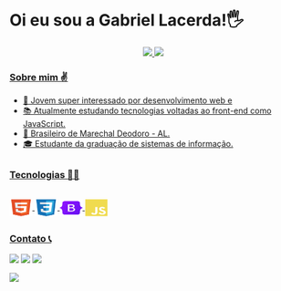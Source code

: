 # Oi eu sou a Gabriel Lacerda!🖐️

<div align="center">
  <a href="https://github.com/gabriellacerda07">
  <img height="250em" src="https://github-readme-stats.vercel.app/api?username=gabriellacerda07&show_icons=true&theme=synthwave&include_all_commits=true&count_private=true"/>
  <img height="250em" src="https://github-readme-stats.vercel.app/api/top-langs/?username=gabriellacerda07&layout=compact&langs_count=7&theme=synthwave"/>
</div>
  
### Sobre mim ✌️
- 👦 Jovem super interessado por desenvolvimento web e 
- 📚 Atualmente estudando tecnologias voltadas ao front-end como JavaScript.
- 📍 Brasileiro de Marechal Deodoro - AL.
- 🎓 Estudante da graduação de sistemas de informação.
##
### Tecnologias 👨‍💻
<div style="display: inline_block"><br>
  <img align="center" alt="Gabriel-HTML" height="30" width="40" src="https://raw.githubusercontent.com/devicons/devicon/master/icons/html5/html5-original.svg">
  <img align="center" alt="Gabriel-CSS" height="30" width="40" src="https://raw.githubusercontent.com/devicons/devicon/master/icons/css3/css3-original.svg">
  <img align="center" alt="Gabriel-Bootstrap" height="30" width="40" src="https://raw.githubusercontent.com/devicons/devicon/master/icons/bootstrap/bootstrap-original.svg">
  <img align="center" alt="Gabriel-Js" height="30" width="40" src="https://raw.githubusercontent.com/devicons/devicon/master/icons/javascript/javascript-plain.svg">
</div>
  
##
  
### Contato 📞
  
<div> 
  <a href="https://instagram.com/gabriellacerrda" target="_blank"><img src="https://img.shields.io/badge/-Instagram-%23E4405F?style=for-the-badge&logo=instagram&logoColor=white" target="_blank"></a>
  <a href="https://www.linkedin.com/in/gabriel-lacerda-6968041b2/" target="_blank"><img src="https://img.shields.io/badge/-LinkedIn-%230077B5?style=for-the-badge&logo=linkedin&logoColor=white" target="_blank"></a> 
  <a href="https://t.me/GabrielLacerda07" target="_blank"><img src="https://img.shields.io/badge/Telegram-2CA5E0?style=for-the-badge&logo=telegram&logoColor=white" target="_blank"></a> 
  
  
  <a href="https://gabriel-lacerda.netlify.app/" target="_blank"><img src="https://img.shields.io/website-up-down-green-red/http/monip.org.svg"></a> 
  	
  </div>

  
